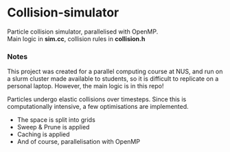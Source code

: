 # Collision-simulator
Particle collision simulator, parallelised with OpenMP.<br>
Main logic in **sim.cc**, collision rules in **collision.h**

### Notes
This project was created for a parallel computing course at NUS, and run on a slurm cluster made available to students, so it is difficult to replicate on a personal laptop. However, the main logic is in this repo!

Particles undergo elastic collisions over timesteps.
Since this is computationally intensive, a few optimisations are implemented. <br>
- The space is split into grids
- Sweep & Prune is applied
- Caching is applied
- And of course, parallelisation with OpenMP
